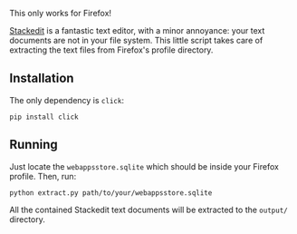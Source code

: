 This only works for Firefox!

[Stackedit](https://stackedit.io) is a fantastic text editor, with a minor annoyance: your text documents are not in your file system. This little script takes care of extracting the text files from Firefox's profile directory.


Installation
------------

The only dependency is `click`:

    pip install click


Running
-------

Just locate the `webappsstore.sqlite` which should be inside your Firefox profile. Then, run:

    python extract.py path/to/your/webappsstore.sqlite

All the contained Stackedit text documents will be extracted to the `output/` directory.
